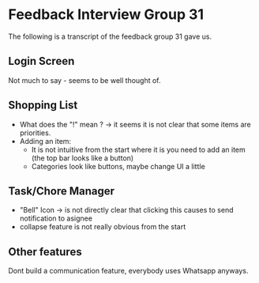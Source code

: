 # Feedback Interview Group 31

The following is a transcript of the feedback group 31 gave us. 

## Login Screen
Not much to say - seems to be well thought of. 

## Shopping List

- What does the "!" mean ?  -> it seems it is not clear that some items are priorities.
- Adding an item: 
    - It is not intuitive from the start where it is you need to add an item    (the top bar looks like a button)
    - Categories look like buttons, maybe change UI a little


## Task/Chore Manager
- "Bell" Icon  -> is not directly clear that clicking this causes to send notification to asignee
- collapse feature is not really obvious from the start


## Other features
Dont build a communication feature, everybody uses Whatsapp anyways. 